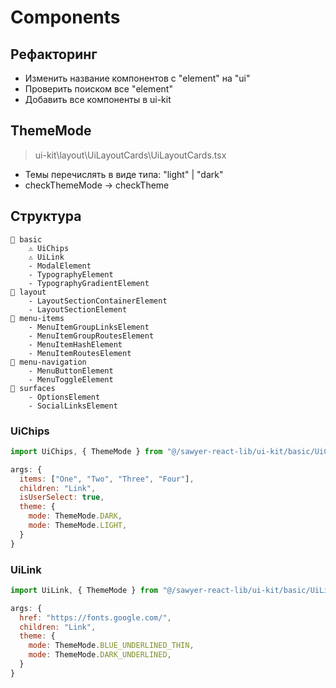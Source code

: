 # Components

## Рефакторинг

- Изменить название компонентов с "element" на "ui"
- Проверить поиском все "element"
- Добавить все компоненты в ui-kit

## ThemeMode

> ui-kit\layout\UiLayoutCards\UiLayoutCards.tsx

- Темы перечислять в виде типа: "light" | "dark"
- checkThemeMode -> checkTheme

## Структура

```
📂 basic
    ⚠️ UiChips
    ⚠️ UiLink
    - ModalElement
    - TypographyElement
    - TypographyGradientElement
📂 layout
    - LayoutSectionContainerElement
    - LayoutSectionElement
📂 menu-items
    - MenuItemGroupLinksElement
    - MenuItemGroupRoutesElement
    - MenuItemHashElement
    - MenuItemRoutesElement
📂 menu-navigation
    - MenuButtonElement
    - MenuToggleElement
📂 surfaces
    - OptionsElement
    - SocialLinksElement
```

### UiChips

```jsx
import UiChips, { ThemeMode } from "@/sawyer-react-lib/ui-kit/basic/UiChips"

args: {
  items: ["One", "Two", "Three", "Four"],
  children: "Link",
  isUserSelect: true,
  theme: {
    mode: ThemeMode.DARK,
    mode: ThemeMode.LIGHT,
  }
}
```

### UiLink

```jsx
import UiLink, { ThemeMode } from "@/sawyer-react-lib/ui-kit/basic/UiLink"

args: {
  href: "https://fonts.google.com/",
  children: "Link",
  theme: {
    mode: ThemeMode.BLUE_UNDERLINED_THIN,
    mode: ThemeMode.DARK_UNDERLINED,
  }
}
```
